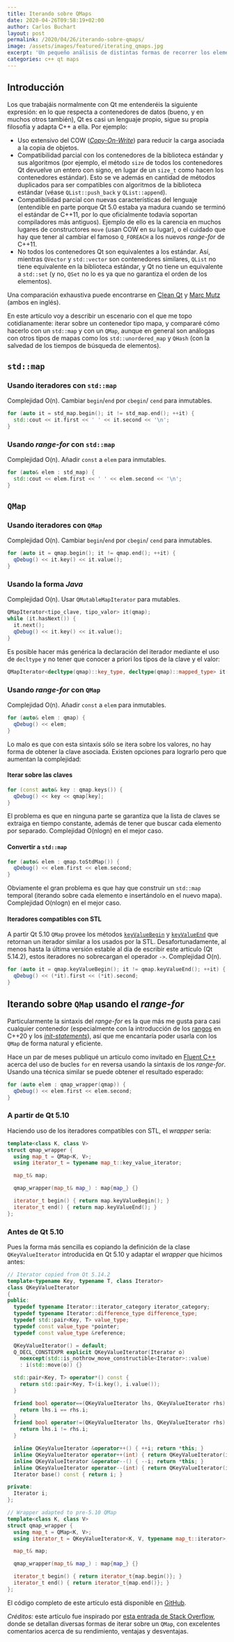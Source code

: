 ```yaml
---
title: Iterando sobre QMaps
date: 2020-04-26T09:58:19+02:00
author: Carlos Buchart
layout: post
permalink: /2020/04/26/iterando-sobre-qmaps/
image: /assets/images/featured/iterating_qmaps.jpg
excerpt: 'Un pequeño análisis de distintas formas de recorrer los elementos de un QMap, y cómo se comparan dichos bucles con los del contenedor estándar de C++.'
categories: c++ qt maps
---
```

## Introducción

Los que trabajáis normalmente con Qt me entenderéis la siguiente expresión: en lo que respecta a contenedores de datos (bueno, y en muchos otros también), Qt es casi un lenguaje propio, sigue su propia filosofía y adapta C++ a ella. Por ejemplo:

- Uso extensivo del COW ([_Copy-On-Write_](https://es.wikipedia.org/wiki/Copy-on-write)) para reducir la carga asociada a la copia de objetos.
- Compatibilidad parcial con los contenedores de la biblioteca estándar y sus algoritmos (por ejemplo, el método `size` de todos los contenedores Qt devuelve un entero con signo, en lugar de un `size_t` como hacen los contenedores estándar). Esto se ve además en cantidad de métodos duplicados para ser compatibles con algoritmos de la biblioteca estándar (véase `QList::push_back` y `QList::append`).
- Compatibilidad parcial con nuevas características del lenguaje (entendible en parte porque Qt 5.0 estaba ya madura cuando se terminó el estándar de C++11, por lo que oficialmente todavía soportan compiladores más antiguos). Ejemplo de ello es la carencia en muchos lugares de constructores `move` (usan COW en su lugar), o el cuidado que hay que tener al cambiar el famoso `Q_FOREACH` a los nuevos _range-for_ de C++11.
- No todos los contenedores Qt son equivalentes a los estándar. Así, mientras `QVector` y `std::vector` son contenedores similares, `QList` no tiene equivalente en la biblioteca estándar, y Qt no tiene un equivalente a `std::set` (y no, `QSet` no lo es ya que no garantiza el orden de los elementos).

Una comparación exhaustiva puede encontrarse en [Clean Qt](https://www.cleanqt.io/blog/exploring-qt-containers) y [Marc Mutz](https://marcmutz.wordpress.com/effective-qt/containers/) (ambos en inglés).

En este artículo voy a describir un escenario con el que me topo cotidianamente: iterar sobre un contenedor tipo mapa, y compararé cómo hacerlo con un `std::map` y con un `QMap`, aunque en general son análogas con otros tipos de mapas como los `std::unordered_map` y `QHash` (con la salvedad de los tiempos de búsqueda de elementos).

## `std::map`

### Usando iteradores con `std::map`

Complejidad O(n). Cambiar `begin`/`end` por `cbegin`/ `cend` para inmutables.

```cpp
for (auto it = std_map.begin(); it != std_map.end(); ++it) {
  std::cout << it.first << ' ' << it.second << '\n';
}
```

### Usando _range-for_ con `std::map`

Complejidad O(n). Añadir `const` a `elem` para inmutables.

```cpp
for (auto& elem : std_map) {
  std::cout << elem.first << ' ' << elem.second << '\n';
}
```

## `QMap`

### Usando iteradores con `QMap`

Complejidad O(n). Cambiar `begin`/`end` por `cbegin`/ `cend` para inmutables.

```cpp
for (auto it = qmap.begin(); it != qmap.end(); ++it) {
  qDebug() << it.key() << it.value();
}
```

### Usando la forma _Java_

Complejidad O(n). Usar `QMutableMapIterator` para mutables.

```cpp
QMapIterator<tipo_clave, tipo_valor> it(qmap);
while (it.hasNext()) {
  it.next();
  qDebug() << it.key() << it.value();
}
```

Es posible hacer más genérica la declaración del iterador mediante el uso de `decltype` y no tener que conocer a priori los tipos de la clave y el valor:

```cpp
QMapIterator<decltype(qmap)::key_type, decltype(qmap)::mapped_type> it(qmap);
```

### Usando _range-for_ con `QMap`

Complejidad O(n). Añadir `const` a `elem` para inmutables.

```cpp
for (auto& elem : qmap) {
  qDebug() << elem;
}
```

Lo malo es que con esta sintaxis sólo se itera sobre los valores, no hay forma de obtener la clave asociada. Existen opciones para lograrlo pero que aumentan la complejidad:

#### Iterar sobre las claves

```cpp
for (const auto& key : qmap.keys()) {
  qDebug() << key << qmap[key];
}
```

El problema es que en ninguna parte se garantiza que la lista de claves se extraiga en tiempo constante, además de tener que buscar cada elemento por separado. Complejidad O(nlogn) en el mejor caso.

#### Convertir a `std::map`

```cpp
for (auto& elem : qmap.toStdMap()) {
  qDebug() << elem.first << elem.second;
}
```

Obviamente el gran problema es que hay que construir un `std::map` temporal (iterando sobre cada elemento e insertándolo en el nuevo mapa). Complejidad O(nlogn) en el mejor caso.

#### Iteradores compatibles con STL

A partir Qt 5.10 `QMap` provee los métodos [`keyValueBegin`](https://doc.qt.io/qt-5/qmap.html#keyValueBegin) y [`keyValueEnd`](https://doc.qt.io/qt-5/qmap.html#keyValueEnd) que retornan un iterador similar a los usados por la STL. Desafortunadamente, al menos hasta la última versión estable al día de escribir este artículo (Qt 5.14.2), estos iteradores no sobrecargan el operador `->`. Complejidad O(n).

```cpp
for (auto it = qmap.keyValueBegin(); it != qmap.keyValueEnd(); ++it) {
  qDebug() << (*it).first << (*it).second;
}
```

## Iterando sobre `QMap` usando el _range-for_

Particularmente la sintaxis del _range-for_ es la que más me gusta para casi cualquier contenedor (especialmente con la introducción de los [rangos](https://itnext.io/a-little-bit-of-code-c-20-ranges-c6a6f7eae401) en C++20 y los [_init-statements_](https://en.cppreference.com/w/cpp/language/range-for)), así que me encantaría poder usarla con los `QMap` de forma natural y eficiente.

Hace un par de meses publiqué un artículo como invitado en [Fluent C++](https://www.fluentcpp.com/2020/02/11/reverse-for-loops-in-cpp/) acerca del uso de bucles `for` en reversa usando la sintaxis de los _range-for_. Usando una técnica similar se puede obtener el resultado esperado:

```cpp
for (auto elem : qmap_wrapper(qmap)) {
  qDebug() << elem.first << elem.second;
}
```

### A partir de Qt 5.10

Haciendo uso de los iteradores compatibles con STL, el _wrapper_ sería:

```cpp
template<class K, class V>
struct qmap_wrapper {
  using map_t = QMap<K, V>;
  using iterator_t = typename map_t::key_value_iterator;

  map_t& map;

  qmap_wrapper(map_t& map_) : map{map_} {}

  iterator_t begin() { return map.keyValueBegin(); }
  iterator_t end() { return map.keyValueEnd(); }
};
```

### Antes de Qt 5.10

Pues la forma más sencilla es copiando la definición de la clase `QKeyValueIterator` introducida en Qt 5.10 y adaptar el _wrapper_ que hicimos antes:

```cpp
// Iterator copied from Qt 5.14.2
template<typename Key, typename T, class Iterator>
class QKeyValueIterator
{
public:
  typedef typename Iterator::iterator_category iterator_category;
  typedef typename Iterator::difference_type difference_type;
  typedef std::pair<Key, T> value_type;
  typedef const value_type *pointer;
  typedef const value_type &reference;

  QKeyValueIterator() = default;
  Q_DECL_CONSTEXPR explicit QKeyValueIterator(Iterator o)
    noexcept(std::is_nothrow_move_constructible<Iterator>::value)
    : i(std::move(o)) {}

  std::pair<Key, T> operator*() const {
    return std::pair<Key, T>(i.key(), i.value());
  }

  friend bool operator==(QKeyValueIterator lhs, QKeyValueIterator rhs) noexcept {
    return lhs.i == rhs.i;
  }
  friend bool operator!=(QKeyValueIterator lhs, QKeyValueIterator rhs) noexcept {
    return lhs.i != rhs.i;
  }

  inline QKeyValueIterator &operator++() { ++i; return *this; }
  inline QKeyValueIterator operator++(int) { return QKeyValueIterator(i++);}
  inline QKeyValueIterator &operator--() { --i; return *this; }
  inline QKeyValueIterator operator--(int) { return QKeyValueIterator(i--); }
  Iterator base() const { return i; }

private:
  Iterator i;
};

// Wrapper adapted to pre-5.10 QMap
template<class K, class V>
struct qmap_wrapper {
  using map_t = QMap<K, V>;
  using iterator_t = QKeyValueIterator<K, V, typename map_t::iterator>;

  map_t& map;

  qmap_wrapper(map_t& map_) : map{map_} {}

  iterator_t begin() { return iterator_t{map.begin()}; }
  iterator_t end() { return iterator_t{map.end()}; }
};
```

El código completo de este artículo está disponible en [GitHub](https://github.com/BlogHeaderFiles/SourceCode/tree/master/IteratingQMap).

_Créditos:_ este artículo fue inspirado por [esta entrada de Stack Overflow](https://stackoverflow.com/q/8517853/1485885), donde se detallan diversas formas de iterar sobre un `QMap`, con excelentes comentarios acerca de su rendimiento, ventajas y desventajas.

